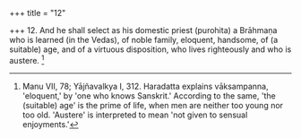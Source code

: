 +++
title = "12"

+++
12. And he shall select as his domestic priest (purohita) a Brāhmaṇa who is learned (in the Vedas), of noble family, eloquent, handsome, of (a suitable) age, and of a virtuous disposition, who lives righteously and who is austere. [^12] 


[^12]:  Manu VII, 78; Yājñavalkya I, 312. Haradatta explains vāksampanna, 'eloquent,' by 'one who knows Sanskrit.' According to the same, 'the (suitable) age' is the prime of life, when men are neither too young nor too old. 'Austere' is interpreted to mean 'not given to sensual enjoyments.'
